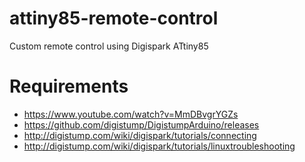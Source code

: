 # attiny85-remote-control

Custom remote control using Digispark ATtiny85

# Requirements 

* https://www.youtube.com/watch?v=MmDBvgrYGZs
* https://github.com/digistump/DigistumpArduino/releases
* http://digistump.com/wiki/digispark/tutorials/connecting
* http://digistump.com/wiki/digispark/tutorials/linuxtroubleshooting
